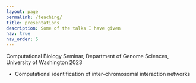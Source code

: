 ```yaml
---
layout: page
permalink: /teaching/
title: presentations
description: Some of the talks I have given
nav: true
nav_order: 5
---
```


Computational Biology Seminar, Department of Genome Sciences, University of Washington 2023
* Computational identification of inter-chromosomal interaction networks
